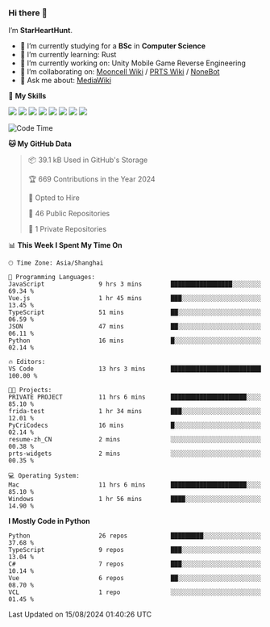 ### Hi there 👋

I’m **StarHeartHunt**.

- 🏫 I’m currently studying for a **BSc** in **Computer Science**
- 🌱 I’m currently learning: Rust
- 🔭 I’m currently working on: Unity Mobile Game Reverse Engineering
- 👯 I’m collaborating on: [Mooncell Wiki](https://fgo.wiki/) / [PRTS Wiki](http://prts.wiki/) / [NoneBot](https://github.com/nonebot)
- 💬 Ask me about: [MediaWiki](https://www.mediawiki.org)

🌟 **My Skills**

![](https://img.shields.io/badge/-Python-3e74a2?style=flat-square&logo=Python&logoColor=fff)
![](https://img.shields.io/badge/-Node.js-339933?style=flat-square&logo=node.js&logoColor=fff)
![](https://img.shields.io/badge/-Vue-4fc08d?style=flat-square&logo=vue.js&logoColor=fff)
![](https://img.shields.io/badge/-React-2d98ce?style=flat-square&logo=React&logoColor=fff)
![](https://img.shields.io/badge/-TypeScript-3178C6?style=flat-square&logo=TypeScript&logoColor=fff)
![](https://img.shields.io/badge/-Docker-2496ED?style=flat-square&logo=Docker&logoColor=fff)
![](https://img.shields.io/badge/-Linux-000000?style=flat-square&logo=Linux&logoColor=fff)
![](https://img.shields.io/badge/-Dotnet-512bd4?style=flat-square&logo=.net&logoColor=fff)

<!--START_SECTION:waka-->
![Code Time](http://img.shields.io/badge/Code%20Time-1%2C306%20hrs%2012%20mins-blue)

**🐱 My GitHub Data** 

> 📦 39.1 kB Used in GitHub's Storage 
 > 
> 🏆 669 Contributions in the Year 2024
 > 
> 💼 Opted to Hire
 > 
> 📜 46 Public Repositories 
 > 
> 🔑 1 Private Repositories 
 > 
📊 **This Week I Spent My Time On** 

```text
🕑︎ Time Zone: Asia/Shanghai

💬 Programming Languages: 
JavaScript               9 hrs 3 mins        █████████████████░░░░░░░░   69.34 % 
Vue.js                   1 hr 45 mins        ███░░░░░░░░░░░░░░░░░░░░░░   13.45 % 
TypeScript               51 mins             ██░░░░░░░░░░░░░░░░░░░░░░░   06.59 % 
JSON                     47 mins             ██░░░░░░░░░░░░░░░░░░░░░░░   06.11 % 
Python                   16 mins             █░░░░░░░░░░░░░░░░░░░░░░░░   02.14 % 

🔥 Editors: 
VS Code                  13 hrs 3 mins       █████████████████████████   100.00 % 

🐱‍💻 Projects: 
PRIVATE PROJECT          11 hrs 6 mins       █████████████████████░░░░   85.10 % 
frida-test               1 hr 34 mins        ███░░░░░░░░░░░░░░░░░░░░░░   12.01 % 
PyCriCodecs              16 mins             █░░░░░░░░░░░░░░░░░░░░░░░░   02.14 % 
resume-zh_CN             2 mins              ░░░░░░░░░░░░░░░░░░░░░░░░░   00.38 % 
prts-widgets             2 mins              ░░░░░░░░░░░░░░░░░░░░░░░░░   00.35 % 

💻 Operating System: 
Mac                      11 hrs 6 mins       █████████████████████░░░░   85.10 % 
Windows                  1 hr 56 mins        ████░░░░░░░░░░░░░░░░░░░░░   14.90 % 
```

**I Mostly Code in Python** 

```text
Python                   26 repos            █████████░░░░░░░░░░░░░░░░   37.68 % 
TypeScript               9 repos             ███░░░░░░░░░░░░░░░░░░░░░░   13.04 % 
C#                       7 repos             ███░░░░░░░░░░░░░░░░░░░░░░   10.14 % 
Vue                      6 repos             ██░░░░░░░░░░░░░░░░░░░░░░░   08.70 % 
VCL                      1 repo              ░░░░░░░░░░░░░░░░░░░░░░░░░   01.45 % 
```




 Last Updated on 15/08/2024 01:40:26 UTC
<!--END_SECTION:waka-->

